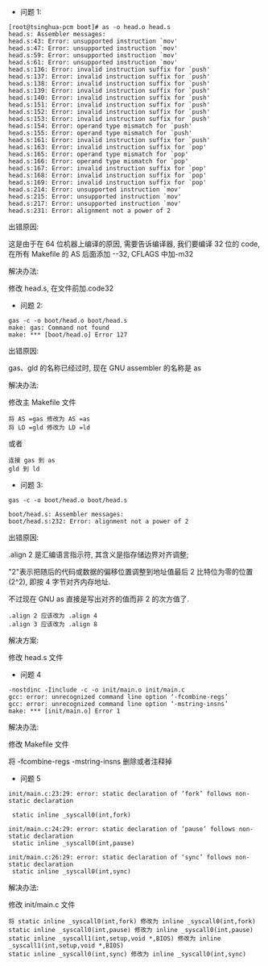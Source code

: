 - 问题 1:

```
[root@tsinghua-pcm boot]# as -o head.o head.s
head.s: Assembler messages:
head.s:43: Error: unsupported instruction `mov'
head.s:47: Error: unsupported instruction `mov'
head.s:59: Error: unsupported instruction `mov'
head.s:61: Error: unsupported instruction `mov'
head.s:136: Error: invalid instruction suffix for `push'
head.s:137: Error: invalid instruction suffix for `push'
head.s:138: Error: invalid instruction suffix for `push'
head.s:139: Error: invalid instruction suffix for `push'
head.s:140: Error: invalid instruction suffix for `push'
head.s:151: Error: invalid instruction suffix for `push'
head.s:152: Error: invalid instruction suffix for `push'
head.s:153: Error: invalid instruction suffix for `push'
head.s:154: Error: operand type mismatch for `push'
head.s:155: Error: operand type mismatch for `push'
head.s:161: Error: invalid instruction suffix for `push'
head.s:163: Error: invalid instruction suffix for `pop'
head.s:165: Error: operand type mismatch for `pop'
head.s:166: Error: operand type mismatch for `pop'
head.s:167: Error: invalid instruction suffix for `pop'
head.s:168: Error: invalid instruction suffix for `pop'
head.s:169: Error: invalid instruction suffix for `pop'
head.s:214: Error: unsupported instruction `mov'
head.s:215: Error: unsupported instruction `mov'
head.s:217: Error: unsupported instruction `mov'
head.s:231: Error: alignment not a power of 2
```

出错原因:

这是由于在 64 位机器上编译的原因, 需要告诉编译器, 我们要编译 32 位的 code, 在所有 Makefile 的 AS 后面添加 --32, CFLAGS 中加-m32

解决办法:

修改 head.s, 在文件前加.code32

- 问题 2:

```
gas -c -o boot/head.o boot/head.s
make: gas: Command not found
make: *** [boot/head.o] Error 127
```

出错原因:

gas、gld 的名称已经过时, 现在 GNU assembler 的名称是 as


解决办法:

修改主 Makefile 文件

```
将 AS =gas 修改为 AS =as
将 LD =gld 修改为 LD =ld
```

或者

```
连接 gas 到 as
gld 到 ld
```

- 问题 3:

```
gas -c -o boot/head.o boot/head.s

boot/head.s: Assembler messages:
boot/head.s:232: Error: alignment not a power of 2
```

出错原因:

.align 2 是汇编语言指示符, 其含义是指存储边界对齐调整;

"2"表示把随后的代码或数据的偏移位置调整到地址值最后 2 比特位为零的位置(2^2), 即按 4 字节对齐内存地址.

不过现在 GNU as 直接是写出对齐的值而非 2 的次方值了.

```
.align 2 应该改为 .align 4
.align 3 应该改为 .align 8
```

解决方案:

修改 head.s 文件

- 问题 4

```
-nostdinc -Iinclude -c -o init/main.o init/main.c
gcc: error: unrecognized command line option ‘-fcombine-regs’
gcc: error: unrecognized command line option ‘-mstring-insns’
make: *** [init/main.o] Error 1
```

解决办法:

修改 Makefile 文件

将 -fcombine-regs -mstring-insns 删除或者注释掉

- 问题 5

```
init/main.c:23:29: error: static declaration of ‘fork’ follows non-static declaration

 static inline _syscall0(int,fork)

init/main.c:24:29: error: static declaration of ‘pause’ follows non-static declaration
 static inline _syscall0(int,pause)

init/main.c:26:29: error: static declaration of ‘sync’ follows non-static declaration
 static inline _syscall0(int,sync)
```

解决办法:

修改 init/main.c 文件

```
将 static inline _syscall0(int,fork) 修改为 inline _syscall0(int,fork)
static inline _syscall0(int,pause) 修改为 inline _syscall0(int,pause)
static inline _syscall1(int,setup,void *,BIOS) 修改为 inline _syscall1(int,setup,void *,BIOS)
static inline _syscall0(int,sync) 修改为 inline _syscall0(int,sync)
```